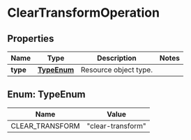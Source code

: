 

# ClearTransformOperation


## Properties

Name | Type | Description | Notes
------------ | ------------- | ------------- | -------------
**type** | [**TypeEnum**](#TypeEnum) | Resource object type. | 



## Enum: TypeEnum

Name | Value
---- | -----
CLEAR_TRANSFORM | &quot;clear-transform&quot;



